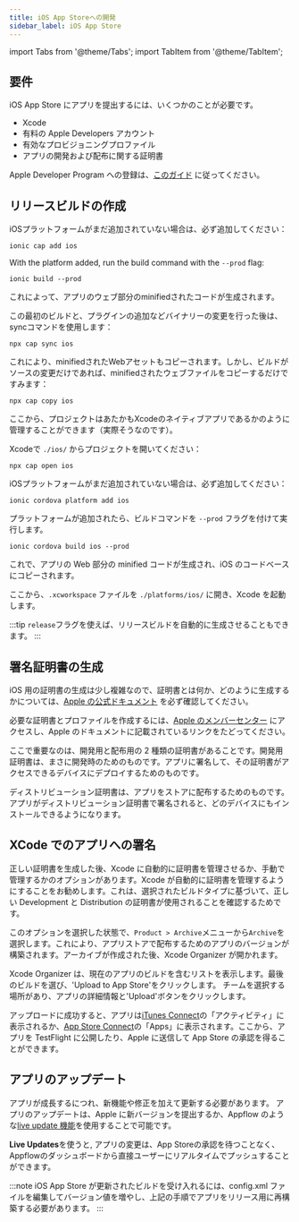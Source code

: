 ```yaml
---
title: iOS App Storeへの開発
sidebar_label: iOS App Store
---
```


import Tabs from '@theme/Tabs';
import TabItem from '@theme/TabItem';

<head>
  <title>iOS App Storeでのリリース: Apple App Store Deployment for Ionic</title>
  <meta
    name="description"
    content="Review the requirements to publish an Ionic app to the Apple iOS App Store. Learn to generate a release build and other necessary steps for deployment."
  />
</head>

## 要件

iOS App Store にアプリを提出するには、いくつかのことが必要です。

- Xcode
- 有料の Apple Developers アカウント
- 有効なプロビジョニングプロファイル
- アプリの開発および配布に関する証明書

Apple Developer Program への登録は、[このガイド](https://developer.apple.com/programs/) に従ってください。

## リリースビルドの作成

<Tabs groupId="runtime">
<TabItem value="capacitor" label="Capacitor" default>

iOSプラットフォームがまだ追加されていない場合は、必ず追加してください：

```shell
ionic cap add ios
```

With the platform added, run the build command with the `--prod` flag:

```shell
ionic build --prod
```

これによって、アプリのウェブ部分のminifiedされたコードが生成されます。

この最初のビルドと、プラグインの追加などバイナリーの変更を行った後は、syncコマンドを使用します：

```shell
npx cap sync ios
```

これにより、minifiedされたWebアセットもコピーされます。しかし、ビルドがソースの変更だけであれば、minifiedされたウェブファイルをコピーするだけですみます：

```shell
npx cap copy ios
```

ここから、プロジェクトはあたかもXcodeのネイティブアプリであるかのように管理することができます（実際そうなのです）。

Xcodeで `./ios/` からプロジェクトを開いてください：

```shell
npx cap open ios
```

</TabItem>
<TabItem value="cordova" label="Cordova">

iOSプラットフォームがまだ追加されていない場合は、必ず追加してください：

```shell
ionic cordova platform add ios
```

プラットフォームが追加されたら、ビルドコマンドを `--prod` フラグを付けて実行します。

```shell
ionic cordova build ios --prod
```

これで、アプリの Web 部分の minified コードが生成され、iOS のコードベースにコピーされます。

ここから、`.xcworkspace` ファイルを `./platforms/ios/` に開き、Xcode を起動します。

:::tip
`release`フラグを使えば、リリースビルドを自動的に生成させることもできます。
:::

</TabItem>
</Tabs>

## 署名証明書の生成

iOS 用の証明書の生成は少し複雑なので、証明書とは何か、どのように生成するかについては、[Apple の公式ドキュメント](https://help.apple.com/xcode/mac/current/#/dev3a05256b8) を必ず確認してください。

必要な証明書とプロファイルを作成するには、[Apple のメンバーセンター](https://developer.apple.com/membercenter) にアクセスし、Apple のドキュメントに記載されているリンクをたどってください。

ここで重要なのは、開発用と配布用の 2 種類の証明書があることです。開発用証明書は、まさに開発時のためのものです。アプリに署名して、その証明書がアクセスできるデバイスにデプロイするためのものです。

ディストリビューション証明書は、アプリをストアに配布するためのものです。アプリがディストリビューション証明書で署名されると、どのデバイスにもインストールできるようになります。

## XCode でのアプリへの署名

正しい証明書を生成した後、Xcode に自動的に証明書を管理させるか、手動で管理するかのオプションがあります。Xcode が自動的に証明書を管理するようにすることをお勧めします。これは、選択されたビルドタイプに基づいて、正しい Development と Distribution の証明書が使用されることを確認するためです。

このオプションを選択した状態で、`Product > Archive`メニューから`Archive`を選択します。これにより、アプリストアで配布するためのアプリのバージョンが構築されます。アーカイブが作成された後、Xcode Organizer が開かれます。

Xcode Organizer は、現在のアプリのビルドを含むリストを表示します。最後のビルドを選び、'Upload to App Store'をクリックします。
チームを選択する場所があり、アプリの詳細情報と'Upload'ボタンをクリックします。

アップロードに成功すると、アプリは[iTunes Connect](https://itunesconnect.apple.com)の「アクティビティ」に表示されるか、[App Store Connect](https://appstoreconnect.apple.com/)の「Apps」に表示されます。ここから、アプリを TestFlight に公開したり、Apple に送信して App Store の承認を得ることができます。

## アプリのアップデート

アプリが成長するにつれ、新機能や修正を加えて更新する必要があります。
アプリのアップデートは、Apple に新バージョンを提出するか、Appflow のような<a href="https://ionic.io/docs/appflow/deploy/intro" target="_blank">live update 機能</a>を使用することで可能です。

<strong>Live Updates</strong>を使うと, アプリの変更は、App
Storeの承認を待つことなく、Appflowのダッシュボードから直接ユーザーにリアルタイムでプッシュすることができます。

:::note
iOS App Store が更新されたビルドを受け入れるには、config.xml ファイルを編集してバージョン値を増やし、上記の手順でアプリをリリース用に再構築する必要があります。
:::
